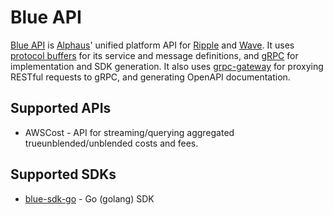 # Blue API

[Blue API](https://github.com/alphauslabs/blueapi) is [Alphaus](https://alphaus.cloud/en/)' unified platform API for [Ripple](https://alphaus.cloud/en/product/ripple/) and [Wave](https://alphaus.cloud/en/product/wave/). It uses [protocol buffers](https://developers.google.com/protocol-buffers/) for its service and message definitions, and [gRPC](https://grpc.io/) for implementation and SDK generation. It also uses [grpc-gateway](https://grpc-ecosystem.github.io/grpc-gateway/) for proxying RESTful requests to gRPC, and generating OpenAPI documentation.

## Supported APIs

- AWSCost - API for streaming/querying aggregated trueunblended/unblended costs and fees.

## Supported SDKs

- [blue-sdk-go](https://github.com/alphauslabs/blue-sdk-go) - Go (golang) SDK
